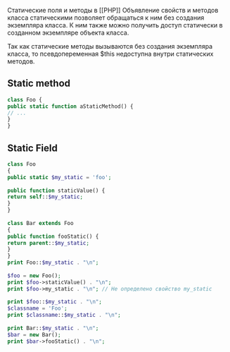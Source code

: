 Статические поля и методы в [[РНР]]
Объявление свойств и методов класса статическими позволяет обращаться к ним без создания экземпляра класса. К ним также можно получить доступ статически в созданном экземпляре объекта класса.

Так как статические методы вызываются без создания экземпляра класса, то псевдопеременная $this недоступна внутри статических методов.

## Static method

```php
class Foo {  
public static function aStaticMethod() {  
// ...  
}  
}
```

## Static Field

```php
class Foo  
{  
public static $my_static = 'foo';  
  
public function staticValue() {  
return self::$my_static;  
}  
}  
  
class Bar extends Foo  
{  
public function fooStatic() {  
return parent::$my_static;  
}  
}
print Foo::$my_static . "\n";  
  
$foo = new Foo();  
print $foo->staticValue() . "\n";  
print $foo->my_static . "\n"; // Не определено свойство my_static  
  
print $foo::$my_static . "\n";  
$classname = 'Foo';  
print $classname::$my_static . "\n";  
  
print Bar::$my_static . "\n";  
$bar = new Bar();  
print $bar->fooStatic() . "\n";
```